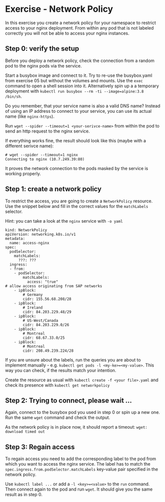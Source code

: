 # Exercise - Network Policy
In this exercise you create a network policy for your namespace to restrict access to your nginx deployment. From within any pod that is not labeled correctly you will not be able to access your nginx instances.

## Step 0: verify the setup
Before you deploy a network policy, check the connection from a random pod to the nginx pods via the service.

Start a busybox image and connect to it. Try to re-use the busybox.yaml from exercise 05 but without the volumes and mounts. Use the `exec` command to open a shell session into it.
Alternatively spin up a a temporary deployment with `kubectl run busybox --rm -ti --image=alpine:3.8 /bin/sh`.

Do you remember, that your service name is also a valid DNS name? Instead of using an IP address to connect to your service, you can use its actual name (like `nginx-https`).

Run `wget --spider --timeout=1 <your-serivce-name>` from within the pod to send an http request to the nginx service.

If everything works fine, the result should look like this (maybe with a different serivce name):
```
# wget --spider --timeout=1 nginx
Connecting to nginx (10.7.249.39:80)
```
It proves the network connection to the pods masked by the service is working properly.

## Step 1: create a network policy
To restrict the access, you are going to create a `NetworkPolicy` resource. Use the snippet below and fill in the correct values for the `matchLabels` selector.

Hint: you can take a look at the `nginx` service with `-o yaml`

```
kind: NetworkPolicy
apiVersion: networking.k8s.io/v1
metadata:
  name: access-nginx
spec:
  podSelector:
    matchLabels:
      ???: ???
  ingress:
  - from:
    - podSelector:
        matchLabels:
          access: "true"
# allow access originating from SAP networks
    - ipBlock:
        # Germany
        cidr: 155.56.68.208/28
    - ipBlock:
        # Ireland
        cidr: 84.203.229.48/29
    - ipBlock:
        # US-West/Canada
        cidr: 84.203.229.0/26
    - ipBlock:
        # Montreal
        cidr: 68.67.33.0/25
    - ipBlock:
        # Montreal
        cidr: 208.49.239.224/28
```

If you are unsure about the labels, run the queries you are about to implement manually - e.g. `kubectl get pods -l <my-ke>=<my-value>`. This way you can check, if the results match your intention.

Create the resource as usual with `kubectl create -f <your file>.yaml` and check its presence with `kubectl get networkpolicy`

## Step 2: Trying to connect, please wait ...
Again, connect to the busybox pod you used in step 0 or spin up a new one. Run the same `wget` command and check the output.

As the network policy is in place now, it should report a timeout: `wget: download timed out`

## Step 3: Regain access
To regain access you need to add the corresponding label to the pod from which you want to access the nginx service. The label has to match the `spec.ingress.from.podSelector.matchLabels` key-value pair specified in the network policy.

Use `kubectl label ...` or add a `-l <key>=<value>` to the `run` command. Then connect again to the pod and run `wget`. It should give you the same result as in step 0.
